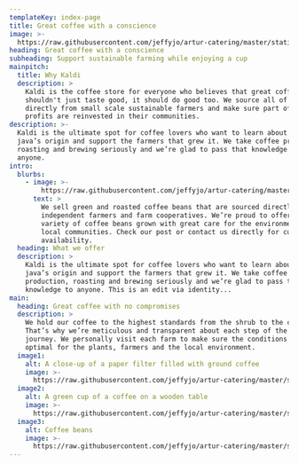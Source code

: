 ```yaml
---
templateKey: index-page
title: Great coffee with a conscience
image: >-
  https://raw.githubusercontent.com/jeffyjo/artur-catering/master/static/img/blog-index.jpg
heading: Great coffee with a conscience
subheading: Support sustainable farming while enjoying a cup
mainpitch:
  title: Why Kaldi
  description: >
    Kaldi is the coffee store for everyone who believes that great coffee
    shouldn't just taste good, it should do good too. We source all of our beans
    directly from small scale sustainable farmers and make sure part of the
    profits are reinvested in their communities.
description: >-
  Kaldi is the ultimate spot for coffee lovers who want to learn about their
  java’s origin and support the farmers that grew it. We take coffee production,
  roasting and brewing seriously and we’re glad to pass that knowledge to
  anyone.
intro:
  blurbs:
    - image: >-
        https://raw.githubusercontent.com/jeffyjo/artur-catering/master/static/img/apple-touch-icon.png
      text: >
        We sell green and roasted coffee beans that are sourced directly from
        independent farmers and farm cooperatives. We’re proud to offer a
        variety of coffee beans grown with great care for the environment and
        local communities. Check our post or contact us directly for current
        availability.
  heading: What we offer
  description: >
    Kaldi is the ultimate spot for coffee lovers who want to learn about their
    java’s origin and support the farmers that grew it. We take coffee
    production, roasting and brewing seriously and we’re glad to pass that
    knowledge to anyone. This is an edit via identity...
main:
  heading: Great coffee with no compromises
  description: >
    We hold our coffee to the highest standards from the shrub to the cup.
    That’s why we’re meticulous and transparent about each step of the coffee’s
    journey. We personally visit each farm to make sure the conditions are
    optimal for the plants, farmers and the local environment.
  image1:
    alt: A close-up of a paper filter filled with ground coffee
    image: >-
      https://raw.githubusercontent.com/jeffyjo/artur-catering/master/static/img/blog-index.jpg
  image2:
    alt: A green cup of a coffee on a wooden table
    image: >-
      https://raw.githubusercontent.com/jeffyjo/artur-catering/master/static/img/chemex.jpg
  image3:
    alt: Coffee beans
    image: >-
      https://raw.githubusercontent.com/jeffyjo/artur-catering/master/static/img/jumbotron.jpg
---
```


